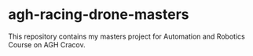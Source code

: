 # agh-racing-drone-masters

This repository contains my masters project for Automation and Robotics Course on AGH Cracov.
